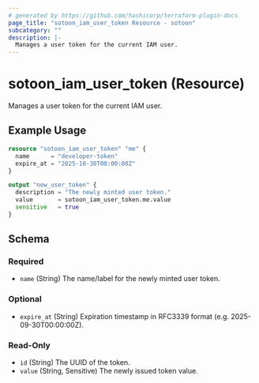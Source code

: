 ```yaml
---
# generated by https://github.com/hashicorp/terraform-plugin-docs
page_title: "sotoon_iam_user_token Resource - sotoon"
subcategory: ""
description: |-
  Manages a user token for the current IAM user.
---
```


# sotoon_iam_user_token (Resource)

Manages a user token for the current IAM user.

## Example Usage

```terraform
resource "sotoon_iam_user_token" "me" {
  name      = "developer-token"
  expire_at = "2025-10-30T00:00:00Z"
}

output "new_user_token" {
  description = "The newly minted user token."
  value       = sotoon_iam_user_token.me.value
  sensitive   = true
}
```

<!-- schema generated by tfplugindocs -->
## Schema

### Required

- `name` (String) The name/label for the newly minted user token.

### Optional

- `expire_at` (String) Expiration timestamp in RFC3339 format (e.g. 2025-09-30T00:00:00Z).

### Read-Only

- `id` (String) The UUID of the token.
- `value` (String, Sensitive) The newly issued token value.
